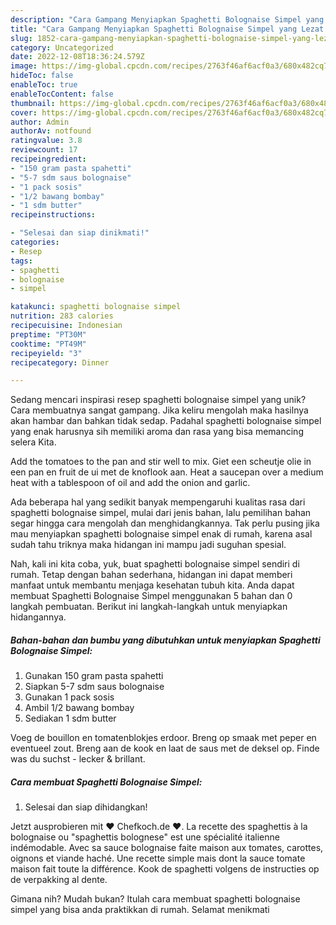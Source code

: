 ```yaml
---
description: "Cara Gampang Menyiapkan Spaghetti Bolognaise Simpel yang Lezat Sekali"
title: "Cara Gampang Menyiapkan Spaghetti Bolognaise Simpel yang Lezat Sekali"
slug: 1852-cara-gampang-menyiapkan-spaghetti-bolognaise-simpel-yang-lezat-sekali
category: Uncategorized
date: 2022-12-08T18:36:24.579Z
image: https://img-global.cpcdn.com/recipes/2763f46af6acf0a3/680x482cq70/spaghetti-bolognaise-simpel-foto-resep-utama.jpg
hideToc: false
enableToc: true
enableTocContent: false
thumbnail: https://img-global.cpcdn.com/recipes/2763f46af6acf0a3/680x482cq70/spaghetti-bolognaise-simpel-foto-resep-utama.jpg
cover: https://img-global.cpcdn.com/recipes/2763f46af6acf0a3/680x482cq70/spaghetti-bolognaise-simpel-foto-resep-utama.jpg
author: Admin
authorAv: notfound
ratingvalue: 3.8
reviewcount: 17
recipeingredient:
- "150 gram pasta spahetti"
- "5-7 sdm saus bolognaise"
- "1 pack sosis"
- "1/2 bawang bombay"
- "1 sdm butter"
recipeinstructions:

- "Selesai dan siap dinikmati!"
categories:
- Resep
tags:
- spaghetti
- bolognaise
- simpel

katakunci: spaghetti bolognaise simpel 
nutrition: 283 calories
recipecuisine: Indonesian
preptime: "PT30M"
cooktime: "PT49M"
recipeyield: "3"
recipecategory: Dinner

---
```





Sedang mencari inspirasi resep spaghetti bolognaise simpel yang unik? Cara membuatnya sangat gampang. Jika keliru mengolah maka hasilnya akan hambar dan bahkan tidak sedap. Padahal spaghetti bolognaise simpel yang enak harusnya sih memiliki aroma dan rasa yang bisa memancing selera Kita.





Add the tomatoes to the pan and stir well to mix. Giet een scheutje olie in een pan en fruit de ui met de knoflook aan. Heat a saucepan over a medium heat with a tablespoon of oil and add the onion and garlic.

Ada beberapa hal yang sedikit banyak mempengaruhi kualitas rasa dari spaghetti bolognaise simpel, mulai dari jenis bahan, lalu pemilihan bahan segar hingga cara mengolah dan menghidangkannya. Tak perlu pusing jika mau menyiapkan spaghetti bolognaise simpel enak di rumah, karena asal sudah tahu triknya maka hidangan ini mampu jadi suguhan spesial.






Nah, kali ini kita coba, yuk, buat spaghetti bolognaise simpel sendiri di rumah. Tetap dengan bahan sederhana, hidangan ini dapat memberi manfaat untuk membantu menjaga kesehatan tubuh kita. Anda dapat membuat Spaghetti Bolognaise Simpel menggunakan 5 bahan dan 0 langkah pembuatan. Berikut ini langkah-langkah untuk menyiapkan hidangannya.

<!--inarticleads1-->

##### Bahan-bahan dan bumbu yang dibutuhkan untuk menyiapkan Spaghetti Bolognaise Simpel:

1. Gunakan 150 gram pasta spahetti
1. Siapkan 5-7 sdm saus bolognaise
1. Gunakan 1 pack sosis
1. Ambil 1/2 bawang bombay
1. Sediakan 1 sdm butter


Voeg de bouillon en tomatenblokjes erdoor. Breng op smaak met peper en eventueel zout. Breng aan de kook en laat de saus met de deksel op. Finde was du suchst - lecker &amp; brillant. 

<!--inarticleads2-->

##### Cara membuat Spaghetti Bolognaise Simpel:


1. Selesai dan siap dihidangkan!

Jetzt ausprobieren mit ♥ Chefkoch.de ♥. La recette des spaghettis à la bolognaise ou &#34;spaghettis bolognese&#34; est une spécialité italienne indémodable. Avec sa sauce bolognaise faite maison aux tomates, carottes, oignons et viande haché. Une recette simple mais dont la sauce tomate maison fait toute la différence. Kook de spaghetti volgens de instructies op de verpakking al dente. 

Gimana nih? Mudah bukan? Itulah cara membuat spaghetti bolognaise simpel yang bisa anda praktikkan di rumah. Selamat menikmati
